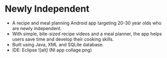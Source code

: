# Newly Independent
- A recipe and meal planning Android app targeting 20-30 year olds who are newly independent. 
- With simple, bite-sized recipe videos and a meal planner, the app helps users save time and develop their cooking skills.
- Built using Java, XML and SQLite database.
- IDE: Eclipse
![alt] (NI app collage.png)
